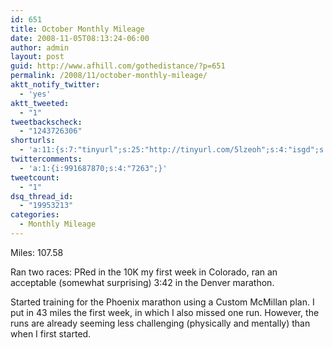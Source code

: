 ```yaml
---
id: 651
title: October Monthly Mileage
date: 2008-11-05T08:13:24-06:00
author: admin
layout: post
guid: http://www.afhill.com/gothedistance/?p=651
permalink: /2008/11/october-monthly-mileage/
aktt_notify_twitter:
  - 'yes'
aktt_tweeted:
  - "1"
tweetbackscheck:
  - "1243726306"
shorturls:
  - 'a:11:{s:7:"tinyurl";s:25:"http://tinyurl.com/5lzeoh";s:4:"isgd";s:17:"http://is.gd/fg8q";s:5:"bitly";s:18:"http://bit.ly/O3Y7";s:5:"snipr";s:22:"http://snipr.com/9rt78";s:5:"snurl";s:22:"http://snurl.com/9rt78";s:7:"snipurl";s:24:"http://snipurl.com/9rt78";s:4:"trim";s:17:"http://tr.im/437i";s:5:"adjix";s:207:"(10 Jan 2008 temporary restriction: API requires valid partnerID or partnerEmail key in request. Contact us if this affects you.) Invalid Adjix request. API documentation @ http://web.adjix.com/AdjixAPI.html";s:4:"advu";s:203:"(10 Jan 2008 temporary restriction: API requires valid partnerID or partnerEmail key in request. Contact us if this affects you.) Invalid Adjix request. API documentation @ http://web.ad.vu/AdjixAPI.html";s:4:"zima";s:19:"http://zi.ma/5bf9d8";s:9:"permalink";s:68:"http://www.afhill.com/gothedistance/2008/11/october-monthly-mileage/";}'
twittercomments:
  - 'a:1:{i:991687870;s:4:"7263";}'
tweetcount:
  - "1"
dsq_thread_id:
  - "19953213"
categories:
  - Monthly Mileage
---
```

Miles: 107.58

Ran two races: PRed in the 10K my first week in Colorado, ran an acceptable (somewhat surprising) 3:42 in the Denver marathon. 

Started training for the Phoenix marathon using a Custom McMillan plan. I put in 43 miles the first week, in which I also missed one run. However, the runs are already seeming less challenging (physically and mentally) than when I first started.